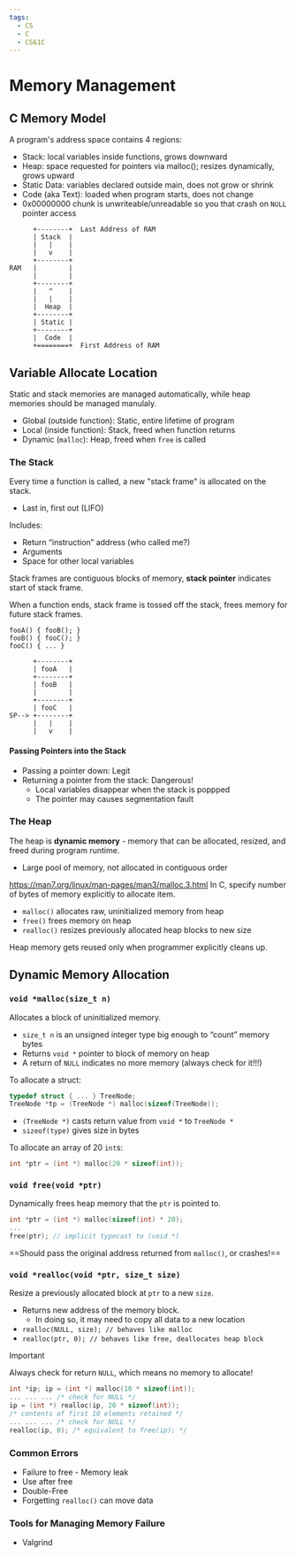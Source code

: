 ```yaml
---
tags:
  - CS
  - C
  - CS61C
---
```

Memory Management
===
## C Memory Model
A program's address space contains 4 regions:
- Stack: local variables inside functions, grows downward
- Heap: space requested for pointers via malloc(); resizes dynamically, grows upward
- Static Data: variables declared outside main, does not grow or shrink
- Code (aka Text): loaded when program starts, does not change
- 0x00000000 chunk is unwriteable/unreadable so you that crash on `NULL` pointer access

```
      +--------+  Last Address of RAM
      | Stack  |
      |   |    |
      |   v    |
      +--------+
RAM   |        |
      |        |
      +--------+
      |   ^    |
      |   |    |
      |  Heap  |
      +--------+
      | Static |
      +--------+
      |  Code  |  
      +========+  First Address of RAM
```

## Variable Allocate Location
Static and stack memories are managed automatically, while heap memories should be managed manulaly.
- Global (outside function): Static, entire lifetime of program
- Local (inside function): Stack, freed when function returns
- Dynamic (`malloc`): Heap, freed when `free` is called

### The Stack
Every time a function is called, a new "stack frame" is allocated on the stack.
- Last in, first out (LIFO)

Includes:
- Return “instruction” address (who called me?)
- Arguments
- Space for other local variables

Stack frames are contiguous blocks of memory, **stack pointer** indicates start of stack frame.

When a function ends, stack frame is tossed off the stack, frees memory for future stack frames.

```
fooA() { fooB(); }
fooB() { fooC(); }
fooC() { ... }

      +--------+
      | fooA   |
      +--------+
      | fooB   |
      |        |
      +--------+
      | fooC   |
SP--> +--------+
      |   |    |
      |   v    |
```

#### Passing Pointers into the Stack
- Passing a pointer down: Legit
- Returning a pointer from the stack: Dangerous!
	- Local variables disappear when the stack is poppped
	- The pointer may causes segmentation fault

### The Heap
The heap is **dynamic memory** - memory that can be allocated, resized, and freed during program runtime.
- Large pool of memory, not allocated in contiguous order

https://man7.org/linux/man-pages/man3/malloc.3.html
In C, specify number of bytes of memory explicitly to allocate item.
- `malloc()` allocates raw, uninitialized memory from heap
- `free()` frees memory on heap
- `realloc()` resizes previously allocated heap blocks to new size

Heap memory gets reused only when programmer explicitly cleans up.

## Dynamic Memory Allocation
### `void *malloc(size_t n)`
Allocates a block of uninitialized memory.
- `size_t n` is an unsigned integer type big enough to “count” memory bytes
- Returns `void *` pointer to block of memory on heap
- A return of `NULL` indicates no more memory (always check for it!!!)

To allocate a struct:
```c
typedef struct { ... } TreeNode;
TreeNode *tp = (TreeNode *) malloc(sizeof(TreeNode));
```
- `(TreeNode *)` casts return value from `void *` to `TreeNode *`
- `sizeof(type)` gives size in bytes

To allocate an array of 20 `int`s:
```c
int *ptr = (int *) malloc(20 * sizeof(int));
```

### `void free(void *ptr)`
Dynamically frees heap memory that the `ptr` is pointed to.
```c
int *ptr = (int *) malloc(sizeof(int) * 20);
...
free(ptr); // implicit typecast to (void *)
```

==Should pass the original address returned from `malloc()`, or crashes!==

### `void *realloc(void *ptr, size_t size)`
Resize a previously allocated block at `ptr` to a new `size`.
- Returns new address of the memory block.
	- In doing so, it may need to copy all data to a new location
- `realloc(NULL, size); // behaves like malloc`
- `realloc(ptr, 0); // behaves like free, deallocates heap block`

> [!important]
> Always check for return `NULL`, which means no memory to allocate!

```c
int *ip; ip = (int *) malloc(10 * sizeof(int));
... ... ... /* check for NULL */
ip = (int *) realloc(ip, 20 * sizeof(int));
/* contents of first 10 elements retained */
... ... ... /* check for NULL */
realloc(ip, 0); /* equivalent to free(ip); */
```

### Common Errors
- Failure to free - Memory leak
- Use after free
- Double-Free
- Forgetting `realloc()` can move data

### Tools for Managing Memory Failure
- Valgrind
